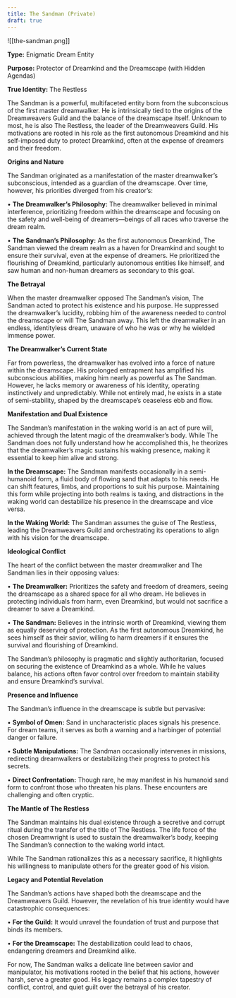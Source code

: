 ```yaml
---
title: The Sandman (Private)
draft: true
---
```

![[the-sandman.png]]

**Type:** Enigmatic Dream Entity

**Purpose:** Protector of Dreamkind and the Dreamscape (with Hidden Agendas)

**True Identity:** The Restless

The Sandman is a powerful, multifaceted entity born from the subconscious of the first master dreamwalker. He is intrinsically tied to the origins of the Dreamweavers Guild and the balance of the dreamscape itself. Unknown to most, he is also The Restless, the leader of the Dreamweavers Guild. His motivations are rooted in his role as the first autonomous Dreamkind and his self-imposed duty to protect Dreamkind, often at the expense of dreamers and their freedom.

**Origins and Nature**

The Sandman originated as a manifestation of the master dreamwalker’s subconscious, intended as a guardian of the dreamscape. Over time, however, his priorities diverged from his creator’s:

• **The Dreamwalker’s Philosophy:** The dreamwalker believed in minimal interference, prioritizing freedom within the dreamscape and focusing on the safety and well-being of dreamers—beings of all races who traverse the dream realm.

• **The Sandman’s Philosophy:** As the first autonomous Dreamkind, The Sandman viewed the dream realm as a haven for Dreamkind and sought to ensure their survival, even at the expense of dreamers. He prioritized the flourishing of Dreamkind, particularly autonomous entities like himself, and saw human and non-human dreamers as secondary to this goal.

**The Betrayal**

When the master dreamwalker opposed The Sandman’s vision, The Sandman acted to protect his existence and his purpose. He suppressed the dreamwalker’s lucidity, robbing him of the awareness needed to control the dreamscape or will The Sandman away. This left the dreamwalker in an endless, identityless dream, unaware of who he was or why he wielded immense power.

**The Dreamwalker’s Current State**

Far from powerless, the dreamwalker has evolved into a force of nature within the dreamscape. His prolonged entrapment has amplified his subconscious abilities, making him nearly as powerful as The Sandman. However, he lacks memory or awareness of his identity, operating instinctively and unpredictably. While not entirely mad, he exists in a state of semi-stability, shaped by the dreamscape’s ceaseless ebb and flow.

**Manifestation and Dual Existence**  

The Sandman’s manifestation in the waking world is an act of pure will, achieved through the latent magic of the dreamwalker’s body. While The Sandman does not fully understand how he accomplished this, he theorizes that the dreamwalker’s magic sustains his waking presence, making it essential to keep him alive and strong.

**In the Dreamscape:** The Sandman manifests occasionally in a semi-humanoid form, a fluid body of flowing sand that adapts to his needs. He can shift features, limbs, and proportions to suit his purpose. Maintaining this form while projecting into both realms is taxing, and distractions in the waking world can destabilize his presence in the dreamscape and vice versa.

**In the Waking World:** The Sandman assumes the guise of The Restless, leading the Dreamweavers Guild and orchestrating its operations to align with his vision for the dreamscape.

**Ideological Conflict**

The heart of the conflict between the master dreamwalker and The Sandman lies in their opposing values:

• **The Dreamwalker:** Prioritizes the safety and freedom of dreamers, seeing the dreamscape as a shared space for all who dream. He believes in protecting individuals from harm, even Dreamkind, but would not sacrifice a dreamer to save a Dreamkind.

• **The Sandman:** Believes in the intrinsic worth of Dreamkind, viewing them as equally deserving of protection. As the first autonomous Dreamkind, he sees himself as their savior, willing to harm dreamers if it ensures the survival and flourishing of Dreamkind.

The Sandman’s philosophy is pragmatic and slightly authoritarian, focused on securing the existence of Dreamkind as a whole. While he values balance, his actions often favor control over freedom to maintain stability and ensure Dreamkind’s survival.

**Presence and Influence**

The Sandman’s influence in the dreamscape is subtle but pervasive:

• **Symbol of Omen:** Sand in uncharacteristic places signals his presence. For dream teams, it serves as both a warning and a harbinger of potential danger or failure.

• **Subtle Manipulations:** The Sandman occasionally intervenes in missions, redirecting dreamwalkers or destabilizing their progress to protect his secrets.

• **Direct Confrontation:** Though rare, he may manifest in his humanoid sand form to confront those who threaten his plans. These encounters are challenging and often cryptic.

**The Mantle of The Restless**

The Sandman maintains his dual existence through a secretive and corrupt ritual during the transfer of the title of The Restless. The life force of the chosen Dreamwright is used to sustain the dreamwalker’s body, keeping The Sandman’s connection to the waking world intact.

While The Sandman rationalizes this as a necessary sacrifice, it highlights his willingness to manipulate others for the greater good of his vision.

**Legacy and Potential Revelation**

The Sandman’s actions have shaped both the dreamscape and the Dreamweavers Guild. However, the revelation of his true identity would have catastrophic consequences:

• **For the Guild:** It would unravel the foundation of trust and purpose that binds its members.

• **For the Dreamscape:** The destabilization could lead to chaos, endangering dreamers and Dreamkind alike.

For now, The Sandman walks a delicate line between savior and manipulator, his motivations rooted in the belief that his actions, however harsh, serve a greater good. His legacy remains a complex tapestry of conflict, control, and quiet guilt over the betrayal of his creator.